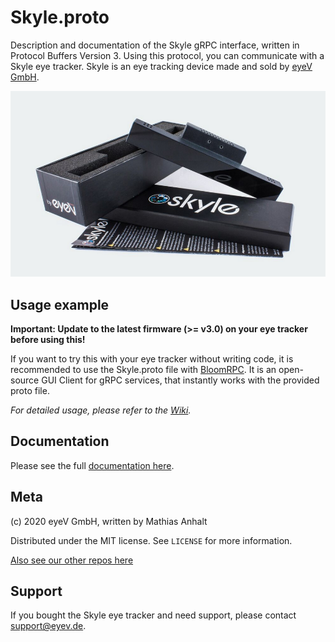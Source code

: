 # Skyle.proto

Description and documentation of the Skyle gRPC interface, written in Protocol Buffers Version 3.
Using this protocol, you can communicate with a Skyle eye tracker. Skyle is an eye tracking device made and sold by [eyeV GmbH](https://eyev.de/).

![](Skyle.png)

## Usage example

**Important: Update to the latest firmware (>= v3.0) on your eye tracker before using this!**

If you want to try this with your eye tracker without writing code, it is recommended to use the Skyle.proto file with [BloomRPC](https://github.com/uw-labs/bloomrpc).
It is an open-source GUI Client for gRPC services, that instantly works with the provided proto file.

_For detailed usage, please refer to the [Wiki](https://github.com/eyev-de/Skyle.proto/wiki)._

## Documentation

Please see the full [documentation here](Documentation.md).

## Meta

(c) 2020 eyeV GmbH, written by Mathias Anhalt

Distributed under the MIT license. See ``LICENSE`` for more information.

[Also see our other repos here](https://github.com/eyev-de)

## Support

If you bought the Skyle eye tracker and need support, please contact support@eyev.de.